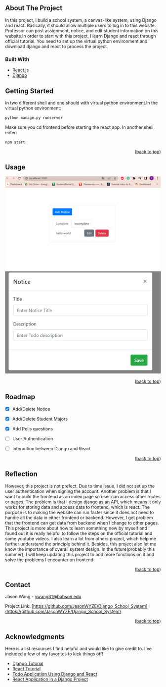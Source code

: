   
  <!-- ABOUT THE PROJECT -->
## About The Project

In this project, I build a school system, a canvas-like system, using Django and react. Basically, it should allow multiple users to log in to this website. Professor can post assignment, notice, and edit student information on this website.In order to start with this project, I learn Django and react through official tutorial. You need to set up the virtual python environment and download django and react to process the project.
  
  
### Built With
  * [React.js](https://reactjs.org/)
  * [Django](https://www.djangoproject.com/)

  
  
<!-- GETTING STARTED -->
## Getting Started
In two different shell and one should with virtual python environment.In the virtual python environment:
  ```python
python manage.py runserver
  ```
Make sure you cd frontend before starting the react app. In another shell, enter:
  ```python
  npm start
  ```
  <p align="right">(<a href="#top">back to top</a>)</p>

  
  
 ## Usage

![image](usage1.PNG)
![image](usage2.PNG)



<p align="right">(<a href="#top">back to top</a>)</p>

  
  
 ## Roadmap

- [x] Add/Delete Notice
- [x] Add/Delete Student Majors
- [x] Add Polls questions
- [ ] User Authentication
- [ ] Interaction between Django and React


<p align="right">(<a href="#top">back to top</a>)</p>

  
## Reflection

However, this project is not prefect. Due to time issue, I did not set up the user authentication when signing the account. Another problem is that I want to build the frontend as an index page so user can access other routes or pages. The problem is that I design django as an API, which means it only works for storing data and access data to frontend, which is react. The purpose is to making the website can run faster since it does not need to handle all the data in either frontend or backend. However, I get problem that the frontend can get data from backend when I change to other pages. This project is more about how to learn something new by myself and I found out it is really helpful to follow the steps on the official tutorial and some youtube videos. I also learn a lot from others project, which help me further understand the principle behind it. Besides, this project also let me know the importance of overall system design. In the future(probably this summer), I will keep updating this project to add more functions on it and solve the problems I encounter on frontend.

<p align="right">(<a href="#top">back to top</a>)</p>



<!-- CONTACT -->
## Contact

Jason Wang - ywang31@babson.edu

Project Link: [https://github.com/JasonWYZE/Django_School_System](https://github.com/JasonWYZE/Django_School_System)

<p align="right">(<a href="#top">back to top</a>)</p>



<!-- ACKNOWLEDGMENTS -->
## Acknowledgments

Here is a list resources I find helpful and would like to give credit to. I've included a few of my favorites to kick things off!

* [Django Tutorial](https://docs.djangoproject.com/en/4.0/intro/tutorial01/)
* [React Tutorial](https://reactjs.org/tutorial/tutorial.html#setup-for-the-tutorial)
* [Todo Application Using Django and React](https://www.digitalocean.com/community/tutorials/build-a-to-do-application-using-django-and-react)
* [React Application in a Django Project](https://www.saaspegasus.com/guides/modern-javascript-for-django-developers/integrating-django-react/)


